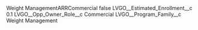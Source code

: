 <?xml version="1.0" encoding="UTF-8"?>
<CustomMetadata xmlns="http://soap.sforce.com/2006/04/metadata" xmlns:xsi="http://www.w3.org/2001/XMLSchema-instance" xmlns:xsd="http://www.w3.org/2001/XMLSchema">
    <label>Weight ManagementARRCommercial</label>
    <protected>false</protected>
    <values>
        <field>LVGO__Estimated_Enrollment__c</field>
        <value xsi:type="xsd:double">0.1</value>
    </values>
    <values>
        <field>LVGO__Opp_Owner_Role__c</field>
        <value xsi:type="xsd:string">Commercial</value>
    </values>
    <values>
        <field>LVGO__Program_Family__c</field>
        <value xsi:type="xsd:string">Weight Management</value>
    </values>
</CustomMetadata>
